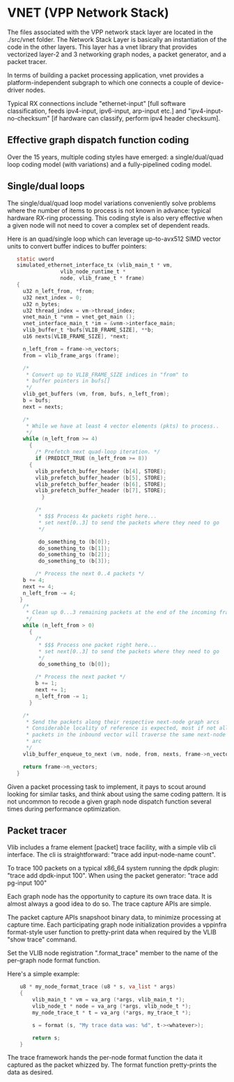 
VNET (VPP Network Stack)
========================

The files associated with the VPP network stack layer are located in the
./src/vnet folder. The Network Stack Layer is basically an
instantiation of the code in the other layers. This layer has a vnet
library that provides vectorized layer-2 and 3 networking graph nodes, a
packet generator, and a packet tracer.

In terms of building a packet processing application, vnet provides a
platform-independent subgraph to which one connects a couple of
device-driver nodes.

Typical RX connections include "ethernet-input" \[full software
classification, feeds ipv4-input, ipv6-input, arp-input etc.\] and
"ipv4-input-no-checksum" \[if hardware can classify, perform ipv4 header
checksum\].

Effective graph dispatch function coding
----------------------------------------

Over the 15 years, multiple coding styles have emerged: a
single/dual/quad loop coding model (with variations) and a
fully-pipelined coding model.

Single/dual loops
-----------------

The single/dual/quad loop model variations conveniently solve problems
where the number of items to process is not known in advance: typical
hardware RX-ring processing. This coding style is also very effective
when a given node will not need to cover a complex set of dependent
reads.

Here is an quad/single loop which can leverage up-to-avx512 SIMD vector
units to convert buffer indices to buffer pointers:

```c
   static uword
   simulated_ethernet_interface_tx (vlib_main_t * vm,
   				 vlib_node_runtime_t *
   				 node, vlib_frame_t * frame)
   {
     u32 n_left_from, *from;
     u32 next_index = 0;
     u32 n_bytes;
     u32 thread_index = vm->thread_index;
     vnet_main_t *vnm = vnet_get_main ();
     vnet_interface_main_t *im = &vnm->interface_main;
     vlib_buffer_t *bufs[VLIB_FRAME_SIZE], **b;
     u16 nexts[VLIB_FRAME_SIZE], *next;

     n_left_from = frame->n_vectors;
     from = vlib_frame_args (frame);

     /* 
      * Convert up to VLIB_FRAME_SIZE indices in "from" to 
      * buffer pointers in bufs[]
      */
     vlib_get_buffers (vm, from, bufs, n_left_from);
     b = bufs;
     next = nexts;

     /* 
      * While we have at least 4 vector elements (pkts) to process.. 
      */
     while (n_left_from >= 4)
       {
         /* Prefetch next quad-loop iteration. */
         if (PREDICT_TRUE (n_left_from >= 8))
   	   {
   	     vlib_prefetch_buffer_header (b[4], STORE);
   	     vlib_prefetch_buffer_header (b[5], STORE);
   	     vlib_prefetch_buffer_header (b[6], STORE);
   	     vlib_prefetch_buffer_header (b[7], STORE);
           }

         /* 
          * $$$ Process 4x packets right here...
          * set next[0..3] to send the packets where they need to go
          */

          do_something_to (b[0]);
          do_something_to (b[1]);
          do_something_to (b[2]);
          do_something_to (b[3]);

         /* Process the next 0..4 packets */
   	 b += 4;
   	 next += 4;
   	 n_left_from -= 4;
   	}
     /* 
      * Clean up 0...3 remaining packets at the end of the incoming frame
      */
     while (n_left_from > 0)
       {
         /* 
          * $$$ Process one packet right here...
          * set next[0..3] to send the packets where they need to go
          */
          do_something_to (b[0]);

         /* Process the next packet */
         b += 1;
         next += 1;
         n_left_from -= 1;
       }

     /*
      * Send the packets along their respective next-node graph arcs
      * Considerable locality of reference is expected, most if not all
      * packets in the inbound vector will traverse the same next-node
      * arc
      */
     vlib_buffer_enqueue_to_next (vm, node, from, nexts, frame->n_vectors);

     return frame->n_vectors;
   }  
```

Given a packet processing task to implement, it pays to scout around
looking for similar tasks, and think about using the same coding
pattern. It is not uncommon to recode a given graph node dispatch function
several times during performance optimization.

Packet tracer
-------------

Vlib includes a frame element \[packet\] trace facility, with a simple
vlib cli interface. The cli is straightforward: "trace add
input-node-name count".

To trace 100 packets on a typical x86\_64 system running the dpdk
plugin: "trace add dpdk-input 100". When using the packet generator:
"trace add pg-input 100"

Each graph node has the opportunity to capture its own trace data. It is
almost always a good idea to do so. The trace capture APIs are simple.

The packet capture APIs snapshoot binary data, to minimize processing at
capture time. Each participating graph node initialization provides a
vppinfra format-style user function to pretty-print data when required
by the VLIB "show trace" command.

Set the VLIB node registration ".format\_trace" member to the name of
the per-graph node format function.

Here's a simple example:

```c
    u8 * my_node_format_trace (u8 * s, va_list * args)
    {
        vlib_main_t * vm = va_arg (*args, vlib_main_t *);
        vlib_node_t * node = va_arg (*args, vlib_node_t *);
        my_node_trace_t * t = va_arg (*args, my_trace_t *);

        s = format (s, "My trace data was: %d", t-><whatever>);

        return s;
    } 
```

The trace framework hands the per-node format function the data it
captured as the packet whizzed by. The format function pretty-prints the
data as desired.
